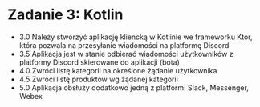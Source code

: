 # Zadanie 3: Kotlin
* 3.0 Należy stworzyć aplikację kliencką w Kotlinie we frameworku Ktor, która pozwala na przesyłanie wiadomości na platformę Discord
* 3.5 Aplikacja jest w stanie odbierać wiadomości użytkowników z platformy Discord skierowane do aplikacji (bota)
* 4.0 Zwróci listę kategorii na określone żądanie użytkownika
* 4.5 Zwróci listę produktów wg żądanej kategorii
* 5.0 Aplikacja obsłuży dodatkowo jedną z platform: Slack, Messenger, Webex